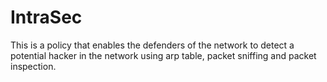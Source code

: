 # IntraSec
This is a policy that enables the defenders of the network to detect a potential hacker in the network using arp table, packet sniffing and packet inspection.
